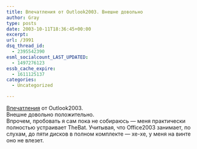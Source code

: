 ```yaml
---
title: Впечатления от Outlook2003. Внешне довольно
author: Gray
type: posts
date: 2003-10-11T18:36:45+00:00
excerpt:
url: /3991
dsq_thread_id:
  - 2395542390
esml_socialcount_LAST_UPDATED:
  - 1497276123
essb_cache_expire:
  - 1611125137
categories:
  - Uncategorized

---
```








<a href="http://software.ericsink.com/20031010.html#10126" target="_blank">Впечатления</a> от Outlook2003.  
Внешне довольно положительно.  
Впрочем, пробовать я сам пока не собираюсь &#8212; меня практически полностью устраивает TheBat. Учитывая, что Office2003 занимает, по слухам, до пяти дисков в полном комплекте &#8212; хе-хе, у меня на винте оно не влезет.